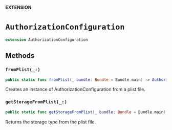 **EXTENSION**

# `AuthorizationConfiguration`
```swift
extension AuthorizationConfiguration
```

## Methods
### `fromPlist(_:)`

```swift
public static func fromPlist(_ bundle: Bundle = Bundle.main) -> AuthorizationConfiguration?
```

Creates an instance of AuthorizationConfiguration from a plist file.

### `getStorageFromPlist(_:)`

```swift
public static func getStorageFromPlist(_ bundle: Bundle = Bundle.main) -> Storage?
```

Returns the storage type from the plist file.
